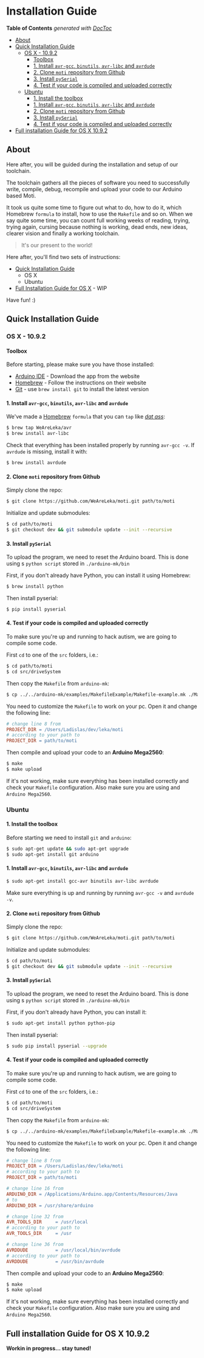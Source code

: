 
# Installation Guide

<!-- START doctoc generated TOC please keep comment here to allow auto update -->
<!-- DON'T EDIT THIS SECTION, INSTEAD RE-RUN doctoc TO UPDATE -->
**Table of Contents**  *generated with [DocToc](http://doctoc.herokuapp.com/)*

- [About](#about)
- [Quick Installation Guide](#quick-installation-guide)
	- [OS X - 10.9.2](#os-x---1092)
		- [Toolbox](#toolbox)
		- [1. Install `avr-gcc`, `binutils`, `avr-libc` and `avrdude`](#1-install-avr-gcc-binutils-avr-libc-and-avrdude)
		- [2. Clone `moti` repository from Github](#2-clone-moti-repository-from-github)
		- [3. Install `pySerial`](#3-install-pyserial)
		- [4. Test if your code is compiled and uploaded correctly](#4-test-if-your-code-is-compiled-and-uploaded-correctly)
	- [Ubuntu](#ubuntu)
		- [1. Install the toolbox](#1-install-the-toolbox)
		- [1. Install `avr-gcc`, `binutils`, `avr-libc` and `avrdude`](#1-install-avr-gcc-binutils-avr-libc-and-avrdude-1)
		- [2. Clone `moti` repository from Github](#2-clone-moti-repository-from-github-1)
		- [3. Install `pySerial`](#3-install-pyserial-1)
		- [4. Test if your code is compiled and uploaded correctly](#4-test-if-your-code-is-compiled-and-uploaded-correctly-1)
- [Full installation Guide for OS X 10.9.2](#full-installation-guide-for-os-x-1092)

<!-- END doctoc generated TOC please keep comment here to allow auto update -->

## About

Here after, you will be guided during the installation and setup of our toolchain.

The toolchain gathers all the pieces of software you need to successfully write, compile, debug, recompile and upload your code to our Arduino based Moti.

It took us quite some time to figure out what to do, how to do it, which Homebrew `formula` to install, how to use the `Makefile` and so on. When we say quite some time, you can count full working weeks of reading, trying, trying again, cursing because nothing is working, dead ends, new ideas, clearer vision and finally a working toolchain.

>It's our present to the world!

Here after, you'll find two sets of instructions:

*	[Quick Installation Guide](#quick-install-guide)
	*	OS X
	*	Ubuntu
*	[Full Installation Guide for OS X](#detailed-install-guide) - WIP

Have fun! :)

## Quick Installation Guide

### OS X - 10.9.2

#### Toolbox

Before starting, please make sure you have those installed:

*	[Arduino IDE](http://arduino.cc/en/main/software) - Download the app from the website
*	[Homebrew](http://mxcl.github.io/homebrew/) - Follow the instructions on their website
*	[Git](http://git-scm.com/) - use `brew install git` to install the latest version

#### 1. Install `avr-gcc`, `binutils`, `avr-libc` and `avrdude`

We've made a [Homebrew](http://brew.sh/) `formula` that you can `tap` like [*dat ass*](https://www.youtube.com/watch?v=18gp_NBg43c):

```Bash
$ brew tap WeAreLeka/avr
$ brew install avr-libc
```

Check that everything has been installed properly by running `avr-gcc -v`. If `avrdude` is missing, install it with:

```Bash
$ brew install avrdude
```

#### 2. Clone `moti` repository from Github

Simply clone the repo:

```Bash
$ git clone https://github.com/WeAreLeka/moti.git path/to/moti
```

Initialize and update submodules:

```Bash
$ cd path/to/moti
$ git checkout dev && git submodule update --init --recursive
```

#### 3. Install `pySerial`

To upload the program, we need to reset the Arduino board. This is done using s `python script` stored in `./arduino-mk/bin`

First, if you don't already have Python, you can install it using Homebrew:

```Bash
$ brew install python
```

Then install pyserial:

```Bash
$ pip install pyserial
```

#### 4. Test if your code is compiled and uploaded correctly

To make sure you're up and running to hack autism, we are going to compile some code.

First `cd` to one of the `src` folders, i.e.:

```Bash
$ cd path/to/moti
$ cd src/driveSystem
```

Then copy the `Makefile` from `arduino-mk`:

```Bash
$ cp ../../arduino-mk/examples/MakefileExample/Makefile-example.mk ./Makefile
```

You need to customize the `Makefile` to work on your pc. Open it and change the following line:

```Makefile
# change line 8 from
PROJECT_DIR = /Users/Ladislas/dev/leka/moti
# according to your path to
PROJECT_DIR = path/to/moti
```

Then compile and upload your code to an **Arduino Mega2560**:

```Bash
$ make
$ make upload
```

If it's not working, make sure everything has been installed correctly and check your `Makefile` configuration. Also make sure you are using and `Arduino Mega2560`.

### Ubuntu

#### 1. Install the toolbox

Before starting we need to install `git` and `arduino`:

```Bash
$ sudo apt-get update && sudo apt-get upgrade
$ sudo apt-get install git arduino
```

#### 1. Install `avr-gcc`, `binutils`, `avr-libc` and `avrdude`

```Bash
$ sudo apt-get install gcc-avr binutils avr-libc avrdude
```

Make sure everything is up and running by running `avr-gcc -v` and `avrdude -v`.

#### 2. Clone `moti` repository from Github

Simply clone the repo:

```Bash
$ git clone https://github.com/WeAreLeka/moti.git path/to/moti
```

Initialize and update submodules:

```Bash
$ cd path/to/moti
$ git checkout dev && git submodule update --init --recursive
```

#### 3. Install `pySerial`

To upload the program, we need to reset the Arduino board. This is done using s `python script` stored in `./arduino-mk/bin`

First, if you don't already have Python, you can install it:

```Bash
$ sudo apt-get install python python-pip
```

Then install pyserial:

```Bash
$ sudo pip install pyserial --upgrade
```

#### 4. Test if your code is compiled and uploaded correctly

To make sure you're up and running to hack autism, we are going to compile some code.

First `cd` to one of the `src` folders, i.e.:

```Bash
$ cd path/to/moti
$ cd src/driveSystem
```

Then copy the `Makefile` from `arduino-mk`:

```Bash
$ cp ../../arduino-mk/examples/MakefileExample/Makefile-example.mk ./Makefile
```

You need to customize the `Makefile` to work on your pc. Open it and change the following line:

```Makefile
# change line 8 from
PROJECT_DIR = /Users/Ladislas/dev/leka/moti
# according to your path to
PROJECT_DIR = path/to/moti

# change line 16 from
ARDUINO_DIR = /Applications/Arduino.app/Contents/Resources/Java
# to
ARDUINO_DIR = /usr/share/arduino

# change line 32 from
AVR_TOOLS_DIR     = /usr/local
# according to your path to
AVR_TOOLS_DIR     = /usr

# change line 36 from
AVRDDUDE          = /usr/local/bin/avrdude
# according to your path to
AVRDDUDE          = /usr/bin/avrdude
```

Then compile and upload your code to an **Arduino Mega2560**:

```Bash
$ make
$ make upload
```

If it's not working, make sure everything has been installed correctly and check your `Makefile` configuration. Also make sure you are using and `Arduino Mega2560`.

## Full installation Guide for OS X 10.9.2

**Workin in progress... stay tuned!**

<!--
#### Toolbox

Before starting, we need to install different **mandatory** softwares:

*	[Arduino IDE](http://arduino.cc/en/main/software) - this software is used to develop the source code and to upload it to your Arduino board. We recommend going for the 1.0.5 version. If you are a little more advanced user feel free to try the new beta version 1.5. Please note that you may encounter strange behaviors (we do sometimes), so please, take the time to report them in the [Due Forum](http://forum.arduino.cc/index.php?board=87.0) and/or here.
*	[Homebrew](http://mxcl.github.io/homebrew/) - Homebrew is the best package manager for OS X (a Linux version is under development). Homebrew helps you download and install packages to do whatever your need to do, without compromising your computer and the weird stuff going on in `/usr/local/`
*	[Git](http://git-scm.com/) - Of course, you need to have git install but we assume that if you are reading this, you know what it is and how to use it. If you're not really comfortable with the `Command Line`, you can use a Git GUI. [Try this list](http://git-scm.com/download/gui/mac), test them and stick to the one you prefer! :)
*	[Github account](https://github.com/signup/free) - Sign up for free, fork the project, improve the awesomeness and pull it back!

With these tools, you should be up and running and ready to hack autism with Moti!

### Advanced & Recommended

Okay, so you started with the Arduino IDE, you're now familiar with the language, you've already read and write something like a thousand lines of code and you would really love some new tools to speed up your coding and improve your coding experience. Here are some solutions for you that we, at Leka, are using on a daily basis with great pleasure!

*	[Sublime Text 2](http://www.sublimetext.com/2) - ST2 is our favorite prose/code editor. It takes some time to familiarize but once you get used to it, you'll have some hard time finding a replacement! The great thing with ST2 is that you can install or develop your own packages to improve your coding experience. Here after are some of theme :)
*	[ST2 Package Controler](http://wbond.net/sublime_packages/package_control) - First start with this one! It will allow you to manage and install great packages. Follow the instruction provided by the link and you'll be good to go!
*	[Sublime - Arduino](https://github.com/theadamlt/Sublime-Arduino) - This package is really usefull because it provides syntax highlighting for Arduino code!
*	[SublimeClang](https://github.com/qnarster/SublimeClang) - This package is a must have to write serious code. It provides code completion and syntax checking in real time. We've set up and customized a [`moti.sublime-project`](#link) to suit our needs. Please note that the package manager might not work, so you'll have to clone and build it yourself. You'll find detailed instructions on the [Github page](#link).

## Installing, Updating & Removing

### Hacker's guide - Mac OS X Edition

For you people working on Max OS X, it should be pretty easy.

Make sure you've installed the Arduino IDE.

#### 3. Clone the Arduino-Makefile repo from Github - *NOT REQUIRED ANYMORE*

**Important Note:** *the Arduino-Makefile is now part of the project as a submodule. So the good news is you don't need to clone it before use. The other good news is that the Makefile_example now reflects thoses changes and is already configured to look for the right files at the right place.*

#### 4. Install the `perl` dependencies needed to use the `Makefile`

You need `Device::SerialPort` to upload the `.hex` file on the board. Simply type:

```Bash
$ sudo perl -MCPAN -e 'install +Device::SerialPort'
```

#### 5. Using the `Makefile` to compile your code

Everywhere your `.ino` files are, you want to put a `Makefile` to compile the code. That said, your `.ino` files should be in `/path/to/moti/src/YOUR_DIRECTORY`.

In you command line, do the following: (`new-project` should be the name of you behavior, like `stabilization`, `happy`, etc.)

```Bash
$ cd /path/to/moti/src && mkdir new-project && cd $_ && touch new-project.ino && cp ../../arduino-mk/examples/MakefileExample/Makefile-example.mk Makefile
```

**Don't forget to configure it to suit your needs**, because it **won't** work right outside the box. On OS X, you need to change: `BOARD_TAG`, `PROJECT_DIR` and `MONITOR_PORT`.

Then, simply run `make` from `/path/to/moti/src/YOUR_DIRECTORY` and it should compile. To upload, use `make upload`. For further information, visit [sudar's Arduino-Makefile repo](https://github.com/sudar/Arduino-Makefile).

### Hacker's guide - Linux Edition

For you Linux users, the recipe is pretty much the same as for OS X, except that you can't use `Homebrew` so you need to use `apt-get`, `yum` or `synaptic` all the following:

*	`avr-gcc 4.8.2` or higher and all the dependencies
*	`binutils 2.23.1`
*	`avr-libc 1.8.0`
*	`gmp`
*	`libmpc`
*	`mpfr`
*	`avrdude`

Then, you need to:

```Bash
apt-get install libdevice-serialport-perl
```

And finally follow from [here](#2-Clone-moti-repository-from-Github)

Inside the [Makefile_example](arduino-mk/examples/MakefileExample/Makefile-example.mk), you will find all you need to customize it.

### Beginner's guide - Installing from scratch on OS X/Unix

**IMPORTANT:**

> When asked to enter `Terminal/Shell` command in the `command line`, **do not** type the `$`. It here to show we are using a `command line prompt`.

#### Downloading and installing Sublime Text 2

Go visit the [Sublime Text 2 website](http://www.sublimetext.com/), download the package and install it as you would do with any other application.


#### Downloading and installing the Arduino IDE

Go visit the [Arduino website](http://arduino.cc/en/Main/Software), download the package and install it as you would do with any other application.


#### Downloading and installing a Git GUI

For comfort, we like like to use a Git GUI. For beginners, we recommend the Github Git GUI. Go visit the [Github for Mac website](http://mac.github.com/), download the package and install it as you would do with any other application.

For those on Linux or Windows, there are [apps](http://git-scm.com/downloads/guis) for you as well but we assume that if you are using Linux, you don't need one of them.


#### Installing Homebrew

As we said earlier, Homebrew is a package manager. It's not a standard application with a graphical user interface (GUI). You have to open the Terminal.app to use Homebrew and type some command lines. If you're afraid, fear not my friend! We will guide you all along the way and you will eventually feel all the power of your computer!
If command line is really not your cup of tea, maybe you should just give up because we are going to use plenty of those later on! Come back when you're ready.

For those who want to fight, go visit the [Homebrew website](http://mxcl.github.io/homebrew/) and follow all the instructions. And because we are so generous, we also put them here: open Terminal.app, copy/paste the following line and let the magic begin (**don't copy the `$` sign**, it is used to say we are using the command line...):

```Bash
$ ruby -e "$(curl -fsSL https://raw.github.com/mxcl/homebrew/go)"
```

For troubleshooting, [Google](http://lmgtfy.com/?q=homebrew) is your best friend. You can also try typing `brew doctor` in your `Terminal.app` to see what is wrong. Please don't fill issues on Github regarding the installation of Homebrew, we won't read them.

#### Installing Git with Homebrew

Now we are going to install/update Git with Homebrew.

Open the Terminal.app and then type:

```Bash
$ brew install git
```

And that's it! It will download the source and compile it. Everything should be OK.
Now you have the last Git version on your system which is pretty awesome you must say!

#### Check Git version and amend `$PATH` if necessary

Now we're going to do a quick test to check that everything is up and running. In your terminal, type:

```Bash
$ git --version
```

And it should output something like that:

```Bash
$ git --version
$ git version 1.8.3.1
```

If you have the 1.8.X version, it means that your are using the most recent version. If not, say you have 1.7.X, it "means" you are using the system version of Git because of a "path issue". But don't worry, we're going to fix this.

In your Terminal type:

```Bash
$ open /etc
```

The finder should open a new window to `/private/etc`, look for a file called `paths`. Right click on the file, choose `Open With` and choose Sublime Text 2 (if ST2 is not in the list, click `Other`... and look for it).

Sublime Text should open and display the content of `paths`. It should look like this but it may vary:

```Bash
/usr/local/bin
/usr/bin
/usr/local/sbin
/usr/bin
/bin
/sbin
```

Make sure that `/usr/local/bin` is before `/usr/bin`. In doubt you can copy and paste mine to replace yours and it will work fine.

Type `cmd+s` to save the file, you should be prompted to enter your password, so enter it, and voilà! You have just amended your `$PATH`, congratulations!

Quit (`cmd+q`) the Terminal.app, reopen the Terminal.app and type:

```Bash
$ git --version
```

To check your version. If it's not working, do the `$PATH` part again.

#### Getting ready for the next part

**IMPORTANT: From here, things get a little more complex. If you follow up and take your time, everything should work fine. Please, before starting, read the whole procedure so you'll know where we are going.**

Remember that you installed the Arduino IDE, maybe you even started coding with it. We hope you didn't like it because, guess what! We're not going to use it! Yes, you've heard me, we think the Arduino IDE is not as good as it should be (for now, it may become awesome one day, but we're waiting...) so we want to compile and upload everything on our own. Don't leave! It's not as complicated as it looks, plus some great minds have done most of the work for us! Ready? Let's get going! :)

#### Installing `avr-gcc` and co

In this part, we are going to install `avr-gcc`, `binutils`, `avr-libc` and `avrdude`. To be brief, the three firt are used to compile your code for you Arduino microcontroller and the last one is used to upload the code on the Arduino.

To do this, we are going to use Homebrew, one more time! Type each of the following lines one by one:

```Bash
$ brew tap WeAreLeka/avr
$ brew install avr-libc
```

This should install all you need. It may take some time to compile (up to one hour), so grab a coffee and a book and be patient. It is also normal, if you are using a laptop, to hear the fan. Compiling needs a lot of power.

Once it's done, you can check everything is fine by typing:

```Bash
$ avr-gcc -v
$ avrdude -v
```

You should get something like that:

```Bash
$ avr-gcc -v
Using built-in specs.
... //	lots of stuff...
	Thread model: single
gcc version 4.8.1 (GCC)
	```

and

```Bash
$ avrdude -v
avrdude: Version 5.11.1, compiled on Jun 20 2013 at 11:55:07
...	// lots of stuff
```

If `avrdude` was not installed, you can do so by typing:

```Bash
$ brew install avrdude
```

And that's it! If something went wrong, fill an issue on Github using [this page](https://github.com/WeAreLeka/moti/issues).

#### Cloning the moti repository from Github

If you just want to download the repo and use the code, get updates but don't contribute, you can clone the repo from Github. To do so, there are two ways :

*	first, you can use your favorite Git GUI and follow **their** instructions.
*	second, you can use the command line to feel like a boss.

For the second way, first, create a directory where you will clone all of our repos. We highly recommend to use something like that: `~/dev/leka` but anything should do, just write this path somewhere, we are going to use it.
	Then, open the Terminal and type:

```Bash
$ cd path/to/wherever/you/want/to/clone/the/repo # e.g. cd ~/dev/leka
$ git clone https://github.com/WeAreLeka/moti.git
$ cd moti
$ git checkout dev
```

You can also `git checkout master` but this branch may be a lot behind `dev`. However, changes in this branch are frequent and things might work one day but not the next day. If you can't fix, fill an issue.

So now, you have all the files needed for programming your own moti.

#### Cloning the Arduino-makefile - **NOT REQUIRED ANYMORE, just for information**

**Important Note:** *the Arduino-Makefile is now part of the project as a submodule. So the good news is you don't need to clone it before use. The other good news is that the Makefile_example now reflects thoses changes and is already configured to look for the right files at the right place.*

As we said, we won't use the Arduino IDE, instead we are going to compile everything on our own. This is where things get interesting. To compile, you need a compiler. We do have one, remember, we installed `avr-gcc` earlier today. `avr-gcc` is derived from `gcc` a world famous compiler for C/C++ (our code will be written mostly in C/C++) and we will even use C++11, the latest version of C++ which simplify a lot of things (we won't get into the details, but you can read all the documentation you need [here](http://en.wikipedia.org/wiki/C%2B%2B11) and [here](http://gcc.gnu.org/)). We could use pure command line to tell the computer how to compile the code using avr-gcc but as your code gets bigger, it becomes nearly impossible.

That's why some people invented the Makefiles. Makefiles are like a recipe for the compiler which explains what to do with what and in which order. Writing a makefile on your own is like climbing Mont Everest: with no training, it's impossible and you'll die alone and exhausted.

But here comes the open source community! Some great guys have written a working makefile for Arduino doing exactly what we intend to. You can thank [Sudar](http://hardwarefun.com/tutorials/compiling-arduino-sketches-using-makefile) and [Martin Oldfield](http://www.mjoldfield.com/atelier/2009/02/arduino-cli.html) and all the people who have contributed.

This makefile will be used as our reference, the one makefile to rule them all. We will also have smaller Makefiles later, we'll get to it.

We forked [Sudar's repo](https://github.com/sudar/Arduino-Makefile) to customize the makefile to our needs.

To clone the makefile, the process is quite the same: use your Git GUI or command line.

For the command line:

```Bash
$ cd path/to/wherever/you/want/to/clone/the/repo # e.g. cd ~/dev/leka
$ git clone https://github.com/WeAreLeka/Arduino-Makefile
$ cd Arduino-Makefile
```

By now, in your local project directory, you should have two directories: `moti` and `Arduino-Makefile`. If not, make sure you're looking at the right place...


#### Let's use some Perl to get things up and running

The makefile we use is great, but on its own, it's not sufficient to upload the sketch and configure everything (say like knowing what kind of board you are using and finding its specs for the compiler). To do that, the same Sudar as before has written some perl scripts for us.

But we need to install some perl modules to get them working. Once again, it's quite easy! Open the Terminal and type line by line (you will be asked for you password because of `sudo`) :

```Bash
$ sudo perl -MCPAN -e 'install +YAML'
$ sudo perl -MCPAN -e 'install +Device::SerialPort'
```

It may take some time and you may be asked questions, always answer `y` for "yes".

#### Let's take a break, you earned it!

By now, things are pretty close to being up and running. We've done a lot of crazy things. It might look a little mysterious now, but as you get used to it, you'll finally understand why we did all that. Feel free to take looks into the different files, repos, folders and stuff we've done, ask Google about everything. You'll need to be a little aware of everything if you really want to enjoy our work.

#### Let's take a look the moti directory tree

The moti directory tree looks like that:

```Bash
.
|____lib
| |____FreeSixIMU
| |____Moti
| |____RGBLED
| |____etc...
|____sketch
|____src
| |____Behaviors
| |____blink
| |____driveSystem
| | |____Makefile
| | |____driveSystem.ino
| |____etc...
|____test
```

Some explanations:

*	`lib` - all the libraries we use
*	`sketch` - the Fritzing sketches for moti, not up-to-date
*	`src` - the different behaviors we are working on
*	`test` - unit tests

The Makefile is used to set some parameters for the compiler:

*	`BOARD_TAG` - the board you want to compile your code for (we will use uno or mega2560)
*	`MONITOR_BAUDRATE` - the Serial speed to `make monitor` the robot
*	`PROJECT_DIR` - the actual directory of moti
*	`ARDMK_DIR` - the path to the Arduino-Makefile directory
*	`ARDUINO_DIR` - the path to the important Arduino components used by the compiler (you can use `/Applications/Arduino.app/Contents/Resources/Java`)
*	`AVR_TOOLS_DIR` - path to `avr-gcc` and co, use `/usr/local`
*	`MONITOR_PORT` - usb port where your arduino is connected. Connect your board to the computer, open the Arduino IDE, go to `Tools -> Serial Port` and look for the port starting with `/dev/tty.usbmodemXXXX` and replace `XXX` by your value.
*	`CURRRENT_DIR` - the current directory of the makefile, do not touch
*	`include /path/to/Arduino-Makefile/arduino-mk/Arduino.mk` - use yours as above, it will include the `master Makefile`

#### Use the makefile to make sure everything is up and running!

Now big time! We are **actually** going to compile our code, get ready!

Open Terminal and type:

```Bash
$ cd path/to/moti/src/moti_3
$ make
```

The code should compile!

#### Upload the code

Now type:

```Bash
$ make upload
```

And your code should upload! :)
-->
